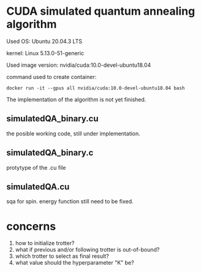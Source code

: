 # CUDA simulated quantum annealing algorithm

Used OS: Ubuntu 20.04.3 LTS

kernel: Linux 5.13.0-51-generic

Used image version: nvidia/cuda:10.0-devel-ubuntu18.04

command used to create container: 
```
docker run -it --gpus all nvidia/cuda:10.0-devel-ubuntu18.04 bash
```

The implementation of the algorithm is not yet finished.

## simulatedQA_binary.cu

the posible working code, still under implementation.

## simulatedQA_binary.c

protytype of the .cu file

## simulatedQA.cu

sqa for spin. energy function still need to be fixed.

# concerns
1. how to initialize trotter?
2. what if previous and/or following trotter is out-of-bound?
3. which trotter to select as final result?
4. what value should the hyperparameter "K" be?